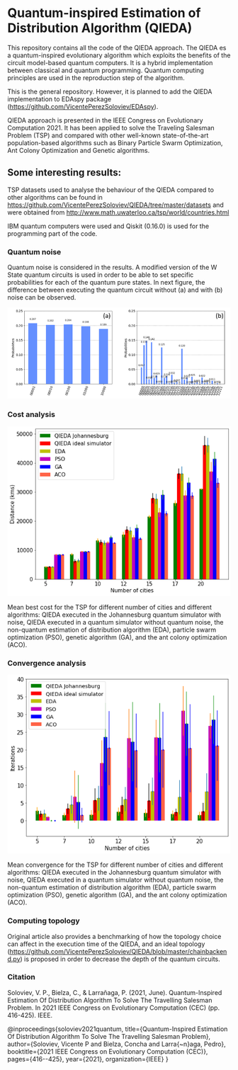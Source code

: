 # Quantum-inspired Estimation of Distribution Algorithm (QIEDA)

This repository contains all the code of the QIEDA approach. The QIEDA es a quantum-inspired evolutionary algorithm 
which exploits the benefits of the circuit model-based quantum computers. It is a hybrid implementation between classical
and quantum programming. Quantum computing principles are used in the reproduction step of the algorithm.

This is the general repository. However, it is planned to add the QIEDA implementation to 
EDAspy package (https://github.com/VicentePerezSoloviev/EDAspy).

QIEDA approach is presented in the IEEE Congress on Evolutionary Computation 2021. It has been applied
to solve the Traveling Salesman Problem (TSP) and compared with other well-known state-of-the-art 
population-based algorithms such as Binary Particle Swarm Optimization, Ant Colony Optimization and Genetic 
algorithms.

## Some interesting results:

TSP datasets used to analyse the behaviour of the QIEDA compared to other algorithms can be found in
https://github.com/VicentePerezSoloviev/QIEDA/tree/master/datasets and were obtained from http://www.math.uwaterloo.ca/tsp/world/countries.html

IBM quantum computers were used and Qiskit (0.16.0) is used for the programming part of the code.

### Quantum noise

Quantum noise is considered in the results. A modified version of the W State quantum circuits is used in
order to be able to set specific probabilities for each of the quantum pure states. In next figure, the difference
between executing the quantum circuit without (a) and with (b) noise can be observed.

![W State histograms](./horizon_hists_wstate.PNG?raw=true "Histogram W State")

### Cost analysis

![Cost analysis](./cost_comparison.png?raw=true "Cost comparison")

Mean best cost for the TSP for different number of cities and
different algorithms: QIEDA executed in the Johannesburg quantum simulator
with noise, QIEDA executed in a quantum simulator without quantum noise,
the non-quantum estimation of distribution algorithm (EDA), particle swarm
optimization (PSO), genetic algorithm (GA), and the ant colony optimization
(ACO).

### Convergence analysis

![Convergence analysis](./convergence_comparison.png?raw=true "Convergence comparison")

Mean convergence for the TSP for different number of cities and
different algorithms: QIEDA executed in the Johannesburg quantum simulator
with noise, QIEDA executed in a quantum simulator without quantum noise,
the non-quantum estimation of distribution algorithm (EDA), particle swarm
optimization (PSO), genetic algorithm (GA), and the ant colony optimization
(ACO).

### Computing topology

Original article also provides a benchmarking of how the topology choice can affect in the execution
time of the QIEDA, and an ideal topology (https://github.com/VicentePerezSoloviev/QIEDA/blob/master/chainbackend.py) is proposed in order to decrease the depth of the quantum circuits.

### Citation

Soloviev, V. P., Bielza, C., & Larrañaga, P. (2021, June). Quantum-Inspired Estimation Of Distribution Algorithm To Solve The Travelling Salesman Problem. In 2021 IEEE Congress on Evolutionary Computation (CEC) (pp. 416-425). IEEE.

@inproceedings{soloviev2021quantum,
  title={Quantum-Inspired Estimation Of Distribution Algorithm To Solve The Travelling Salesman Problem},
  author={Soloviev, Vicente P and Bielza, Concha and Larra{\~n}aga, Pedro},
  booktitle={2021 IEEE Congress on Evolutionary Computation (CEC)},
  pages={416--425},
  year={2021},
  organization={IEEE}
}

 
